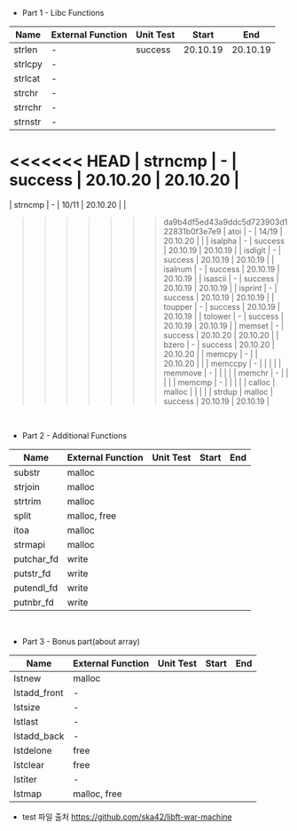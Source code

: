 -   Part 1 - Libc Functions

| Name    | External Function | Unit Test | Start    | End      |
| ------- | ----------------- | --------- | -------- | -------- |
| strlen  | -                 | success   | 20.10.19 | 20.10.19 |
| strlcpy | -                 |           |          |          |
| strlcat | -                 |           |          |          |
| strchr  | -                 |           |          |          |
| strrchr | -                 |           |          |          |
| strnstr | -                 |           |          |          |
<<<<<<< HEAD
| strncmp | -                 | success   | 20.10.20 | 20.10.20 |
=======
| strncmp | -                 | 10/11     | 20.10.20 |          |
>>>>>>> da9b4df5ed43a9ddc5d723903d122831b0f3e7e9
| atoi    | -                 | 14/19     | 20.10.20 |          |
| isalpha | -                 | success   | 20.10.19 | 20.10.19 |
| isdigit | -                 | success   | 20.10.19 | 20.10.19 |
| isalnum | -                 | success   | 20.10.19 | 20.10.19 |
| isascii | -                 | success   | 20.10.19 | 20.10.19 |
| isprint | -                 | success   | 20.10.19 | 20.10.19 |
| toupper | -                 | success   | 20.10.19 | 20.10.19 |
| tolower | -                 | success   | 20.10.19 | 20.10.19 |
| memset  | -                 | success   | 20.10.20 | 20.10.20 |
| bzero   | -                 | success   | 20.10.20 | 20.10.20 |
| memcpy  | -                 |           | 20.10.20 |          |
| memccpy | -                 |           |          |          |
| memmove | -                 |           |          |          |
| memchr  | -                 |           |          |          |
| memcmp  | -                 |           |          |          |
| calloc  | malloc            |           |          |          |
| strdup  | malloc            | success   | 20.10.19 | 20.10.19 |

<br>

-   Part 2 - Additional Functions

| Name       | External Function | Unit Test | Start | End |
| ---------- | ----------------- | --------- | ----- | --- |
| substr     | malloc            |           |       |     |
| strjoin    | malloc            |           |       |     |
| strtrim    | malloc            |           |       |     |
| split      | malloc, free      |           |       |     |
| itoa       | malloc            |           |       |     |
| strmapi    | malloc            |           |       |     |
| putchar_fd | write             |           |       |     |
| putstr_fd  | write             |           |       |     |
| putendl_fd | write             |           |       |     |
| putnbr_fd  | write             |           |       |     |

<br>

-   Part 3 - Bonus part(about array)

| Name         | External Function | Unit Test | Start | End |
| ------------ | ----------------- | --------- | ----- | --- |
| lstnew       | malloc            |           |       |     |
| lstadd_front | -                 |           |       |     |
| lstsize      | -                 |           |       |     |
| lstlast      | -                 |           |       |     |
| lstadd_back  | -                 |           |       |     |
| lstdelone    | free              |           |       |     |
| lstclear     | free              |           |       |     |
| lstiter      | -                 |           |       |     |
| lstmap       | malloc, free      |           |       |     |

-   test 파일 출처
    https://github.com/ska42/libft-war-machine
